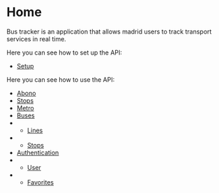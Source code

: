 # Home
Bus tracker is an application that allows madrid users to track transport services in real time.

Here you can see how to set up the API:
- [Setup](Setup.md)

Here you can see how to use the API:
- [Abono](Abono.md)
- [Stops](Stops.md)
- [Metro](Metro.md)
- [Buses](Buses.md)
- - [Lines](Lines.md)
- - [Stops](BusStops.md)
- [Authentication](Auhtentication.md)
- - [User](User.md)
- - [Favorites](Favorites.md)
